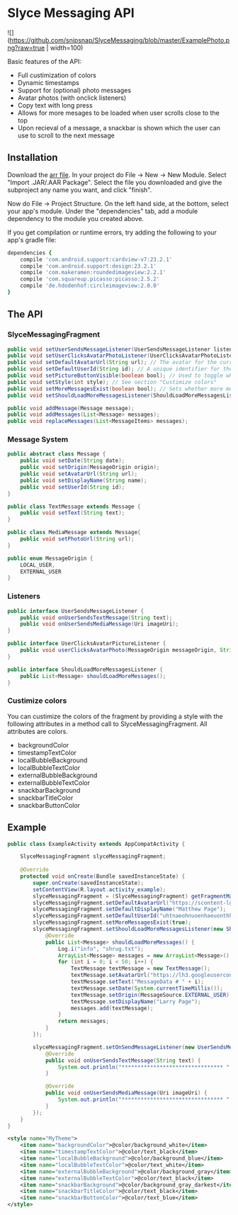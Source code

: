 # Slyce Messaging API

![](https://github.com/snipsnap/SlyceMessaging/blob/master/ExamplePhoto.png?raw=true | width=100)

Basic features of the API:

 * Full custimization of colors
 * Dynamic timestamps
 * Support for (optional) photo messages
 * Avatar photos (with onclick listeners)
 * Copy text with long press
 * Allows for more mesages to be loaded when user scrolls close to the top
 * Upon recieval of a message, a snackbar is shown which the user can use to scroll to the next message

## Installation

Download the [arr file](https://github.com/snipsnap/SlyceMessaging/releases/download/1.0.0/slyce-messaging.aar). In your project do File -> New -> New Module. Select "Import .JAR/.AAR Package". Select the file you downloaded and give the subproject any name you want, and click "finish".

Now do File -> Project Structure. On the left hand side, at the bottom, select your app's module. Under the "dependencies" tab, add a module dependency to the module you created above.

If you get compilation or runtime errors, try adding the following to your app's gradle file:

```ruby
dependencies {
    compile 'com.android.support:cardview-v7:23.2.1'
    compile 'com.android.support:design:23.2.1'
    compile 'com.makeramen:roundedimageview:2.2.1'
    compile 'com.squareup.picasso:picasso:2.5.2'
    compile 'de.hdodenhof:circleimageview:2.0.0'
}
```

## The API

### SlyceMessagingFragment

```java
public void setUserSendsMessageListener(UserSendsMessageListener listener); // gets called when the user sends a message
public void setUserClicksAvatarPhotoListener(UserClicksAvatarPhotoListener listener); // gets called when a user clicks an avatar photo. Optional.
public void setDefaultAvatarUrl(String url); // The avatar for the current user.
public void setDefaultUserId(String id); // A unique identifier for the current user.
public void setPictureButtonVisible(boolean bool); // Used to toggle whether the user can send picture messages. Default is true.
public void setStyle(int style); // See section "Custimize colors"
public void setMoreMessagesExist(boolean bool); // Sets whether more messages can be loaded from the top
public void setShouldLoadMoreMessagesListener(ShouldLoadMoreMessagesListener listener); // Gets called when the user scrolls close to the top, if relevent

public void addMessage(Message message);
public void addMessages(List<Message> messages);
public void replaceMessages(List<MessageItems> messages);
```

### Message System
```java
public abstract class Message {
    public void setDate(String date);
	public void setOrigin(MessageOrigin origin);
	public void setAvatarUrl(String url);
	public void setDisplayName(String name);
	public void setUserId(String id);
}

public class TextMessage extends Message {
	public void setText(String text);
}

public class MediaMessage extends Message{
	public void setPhotoUrl(String url);
}

public enum MessageOrigin {
	LOCAL_USER,
	EXTERNAL_USER
}
```

### Listeners
```java
public interface UserSendsMessageListener {
	public void onUserSendsTextMessage(String text);
	public void onUserSendsMediaMessage(Uri imageUri);
}

public interface UserClicksAvatarPictureListener {
	public void userClicksAvatarPhoto(MessageOrigin messageOrigin, String userId);
}

public interface ShouldLoadMoreMessagesListener {
    public List<Message> shouldLoadMoreMessages();
}
```

### Custimize colors

You can custimize the colors of the fragment by providing a style with the following attributes in a method call to SlyceMessagingFragment. All attributes are colors.

* backgroundColor
* timestampTextColor
* localBubbleBackground
* localBubbleTextColor
* externalBubbleBackground
* externalBubbleTextColor
* snackbarBackground
* snackbarTitleColor
* snackbarButtonColor

## Example

```java
public class ExampleActivity extends AppCompatActivity {

    SlyceMessagingFragment slyceMessagingFragment;
    
    @Override
    protected void onCreate(Bundle savedInstanceState) {
        super.onCreate(savedInstanceState);
        setContentView(R.layout.activity_example);
        slyceMessagingFragment = (SlyceMessagingFragment) getFragmentManager().findFragmentById(R.id.fragment_for_scout);
        slyceMessagingFragment.setDefaultAvatarUrl("https://scontent-lga3-1.xx.fbcdn.net/v/t1.0-9/10989174_799389040149643_722795835011402620_n.jpg?oh=bff552835c414974cc446043ac3c70ca&oe=580717A5");
        slyceMessagingFragment.setDefaultDisplayName("Matthew Page");
        slyceMessagingFragment.setDefaultUserId("uhtnaeohnuoenhaeuonthhntouaetnheuontheuo");
        slyceMessagingFragment.setMoreMessagesExist(true);
        slyceMessagingFragment.setShouldLoadMoreMessagesListener(new ShouldLoadMoreMessagesListener() {
            @Override
            public List<Message> shouldLoadMoreMessages() {
                Log.i("info", "shrug.txt");
                ArrayList<Message> messages = new ArrayList<Message>();
                for (int i = 0; i < 50; i++) {
                    TextMessage textMessage = new TextMessage();
                    textMessage.setAvatarUrl("https://lh3.googleusercontent.com/-Y86IN-vEObo/AAAAAAAAAAI/AAAAAAAKyAM/6bec6LqLXXA/s0-c-k-no-ns/photo.jpg");
                    textMessage.setText("MessageData # " + i);
                    textMessage.setDate(System.currentTimeMillis());
                    textMessage.setOrigin(MessageSource.EXTERNAL_USER);
                    textMessage.setDisplayName("Larry Page");
                    messages.add(textMessage);
                }
                return messages;
            }
        });

        slyceMessagingFragment.setOnSendMessageListener(new UserSendsMessageListener() {
            @Override
            public void onUserSendsTextMessage(String text) {
                System.out.println("******************************** " + text);
            }

            @Override
            public void onUserSendsMediaMessage(Uri imageUri) {
                System.out.println("******************************** " + imageUri);
            }
        });
    }
}
```

```xml
<style name="MyTheme">
    <item name="backgroundColor">@color/background_white</item>
    <item name="timestampTextColor">@color/text_black</item>
    <item name="localBubbleBackground">@color/background_blue</item>
    <item name="localBubbleTextColor">@color/text_white</item>
    <item name="externalBubbleBackground">@color/background_gray</item>
    <item name="externalBubbleTextColor">@color/text_black</item>
    <item name="snackbarBackground">@color/background_gray_darkest</item>
    <item name="snackbarTitleColor">@color/text_black</item>
    <item name="snackbarButtonColor">@color/text_blue</item>
</style>
```
